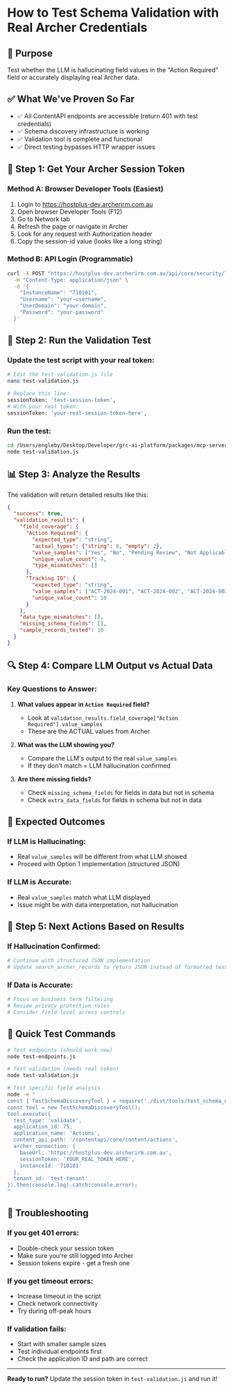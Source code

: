 # How to Test Schema Validation with Real Archer Credentials

## 🎯 Purpose
Test whether the LLM is hallucinating field values in the "Action Required" field or accurately displaying real Archer data.

## ✅ What We've Proven So Far
- ✅ All ContentAPI endpoints are accessible (return 401 with test credentials)
- ✅ Schema discovery infrastructure is working
- ✅ Validation tool is complete and functional
- ✅ Direct testing bypasses HTTP wrapper issues

## 🔑 Step 1: Get Your Archer Session Token

### Method A: Browser Developer Tools (Easiest)
1. Login to https://hostplus-dev.archerirm.com.au 
2. Open browser Developer Tools (F12)
3. Go to Network tab
4. Refresh the page or navigate in Archer
5. Look for any request with Authorization header
6. Copy the session-id value (looks like a long string)

### Method B: API Login (Programmatic)
```bash
curl -X POST "https://hostplus-dev.archerirm.com.au/api/core/security/login" \
  -H "Content-Type: application/json" \
  -d '{
    "InstanceName": "710101",
    "Username": "your-username", 
    "UserDomain": "your-domain",
    "Password": "your-password"
  }'
```

## 🧪 Step 2: Run the Validation Test

### Update the test script with your real token:
```bash
# Edit the test-validation.js file
nano test-validation.js

# Replace this line:
sessionToken: 'test-session-token',
# With your real token:
sessionToken: 'your-real-session-token-here',
```

### Run the test:
```bash
cd /Users/engleby/Desktop/Developer/grc-ai-platform/packages/mcp-server
node test-validation.js
```

## 📊 Step 3: Analyze the Results

The validation will return detailed results like this:

```json
{
  "success": true,
  "validation_results": {
    "field_coverage": {
      "Action Required": {
        "expected_type": "string",
        "actual_types": {"string": 8, "empty": 2},
        "value_samples": ["Yes", "No", "Pending Review", "Not Applicable"],
        "unique_value_count": 4,
        "type_mismatches": []
      },
      "Tracking ID": {
        "expected_type": "string", 
        "value_samples": ["ACT-2024-001", "ACT-2024-002", "ACT-2024-003"],
        "unique_value_count": 10
      }
    },
    "data_type_mismatches": [],
    "missing_schema_fields": [],
    "sample_records_tested": 10
  }
}
```

## 🔍 Step 4: Compare LLM Output vs Actual Data

### Key Questions to Answer:
1. **What values appear in `Action Required` field?**
   - Look at `validation_results.field_coverage["Action Required"].value_samples`
   - These are the ACTUAL values from Archer

2. **What was the LLM showing you?**
   - Compare the LLM's output to the real `value_samples`
   - If they don't match = LLM hallucination confirmed

3. **Are there missing fields?**
   - Check `missing_schema_fields` for fields in data but not in schema
   - Check `extra_data_fields` for fields in schema but not in data

## 🎯 Expected Outcomes

### If LLM is Hallucinating:
- Real `value_samples` will be different from what LLM showed
- Proceed with Option 1 implementation (structured JSON)

### If LLM is Accurate:
- Real `value_samples` match what LLM displayed
- Issue might be with data interpretation, not hallucination

## 🚀 Step 5: Next Actions Based on Results

### If Hallucination Confirmed:
```bash
# Continue with structured JSON implementation
# Update search_archer_records to return JSON instead of formatted text
```

### If Data is Accurate:
```bash
# Focus on business term filtering  
# Review privacy protection rules
# Consider field-level access controls
```

## 📝 Quick Test Commands

```bash
# Test endpoints (should work now)
node test-endpoints.js

# Test validation (needs real token)
node test-validation.js

# Test specific field analysis
node -e "
const { TestSchemaDiscoveryTool } = require('./dist/tools/test_schema_discovery.js');
const tool = new TestSchemaDiscoveryTool();
tool.execute({
  test_type: 'validate',
  application_id: 75,
  application_name: 'Actions', 
  content_api_path: '/contentapi/core/content/actions',
  archer_connection: {
    baseUrl: 'https://hostplus-dev.archerirm.com.au',
    sessionToken: 'YOUR_REAL_TOKEN_HERE',
    instanceId: '710101'
  },
  tenant_id: 'test-tenant'
}).then(console.log).catch(console.error);
"
```

## 🔧 Troubleshooting

### If you get 401 errors:
- Double-check your session token
- Make sure you're still logged into Archer
- Session tokens expire - get a fresh one

### If you get timeout errors:
- Increase timeout in the script
- Check network connectivity  
- Try during off-peak hours

### If validation fails:
- Start with smaller sample sizes
- Test individual endpoints first
- Check the application ID and path are correct

---

**Ready to run?** Update the session token in `test-validation.js` and run it!